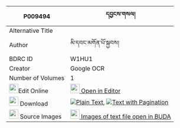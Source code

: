 |P009494|དབྱངས་གསལ། 
| --- | --- 
|Alternative Title |
|Author| མི་དབང་མགོན་པོ་སྐྱབས།
|BDRC ID | W1HU1
|Creator | Google OCR
|Number of Volumes| 1
|<img width="25" src="https://img.icons8.com/color/25/000000/edit-property.png">Edit Online| [<img width="25" src="https://avatars.githubusercontent.com/u/45091458?s=200&v=4"> Open in Editor](http://editor.openpecha.org/P009494)
|<img width="25" src="https://img.icons8.com/fluent/48/000000/download-2.png"/>  Download | [![](https://img.icons8.com/color/20/000000/txt.png)Plain Text](https://github.com/Openpecha/P009494/releases/download/v1/yangsal_plain_P009494.zip), [![](https://img.icons8.com/color/20/000000/txt.png)Text with Pagination](https://github.com/Openpecha/P009494/releases/download/v1/yangsal_pages_P009494.zip)
|<img width="25" src="https://img.icons8.com/plasticine/100/000000/pictures-folder.png"/>  Source Images | [<img width="25" src="https://library.bdrc.io/icons/BUDA-small.svg"> Images of text file open in BUDA](https://library.bdrc.io/show/bdr:W1HU1)